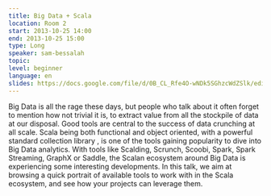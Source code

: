 ```yaml
---
title: Big Data + Scala
location: Room 2
start: 2013-10-25 14:00
end: 2013-10-25 15:00
type: Long
speaker: sam-bessalah
topic: 
level: beginner
language: en
slides: https://docs.google.com/file/d/0B_CL_Rfe4O-wNDk5SGhzcWdZSlk/edit?pli=1
---
```


Big Data is all the rage these days, but people who talk about it  often forget to mention how not trivial it is, to extract value from all the stockpile of data at our disposal. Good tools are central to the success of data crunching at all scale. Scala being both functional and object oriented, with a powerful standard collection library , is one of the tools gaining popularity to dive into Big Data analytics.
With tools like Scalding, Scrunch, Scoobi, Spark, Spark Streaming, GraphX or Saddle, the Scalan ecosystem around Big Data is experiencing some interesting developments. 
In this talk, we aim at browsing a quick portrait of available tools to work with in the Scala ecosystem, and see how your projects can leverage them.
